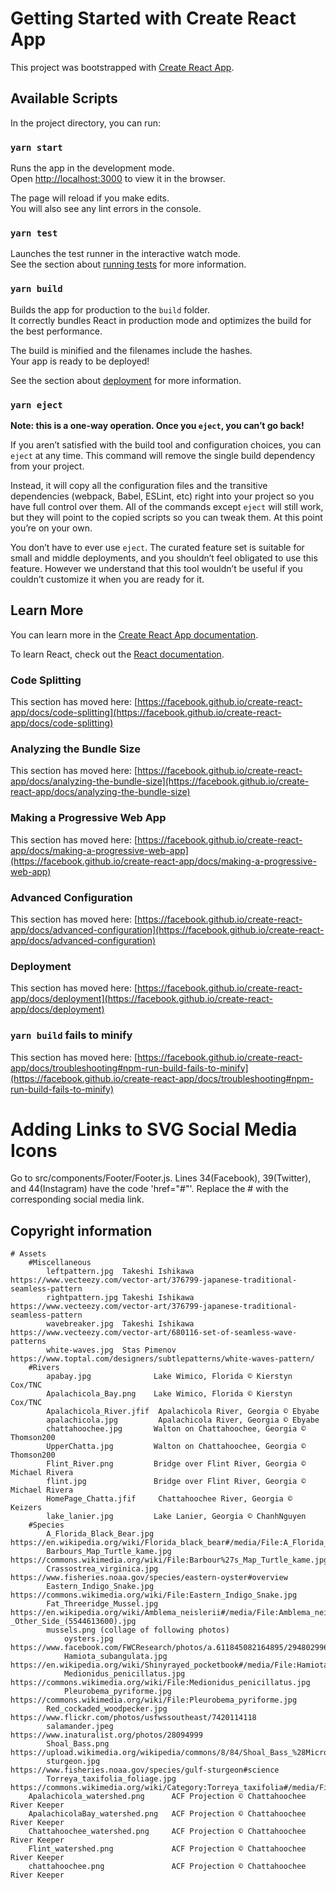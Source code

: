 # Getting Started with Create React App

This project was bootstrapped with [Create React App](https://github.com/facebook/create-react-app).

## Available Scripts

In the project directory, you can run:

### `yarn start`

Runs the app in the development mode.\
Open [http://localhost:3000](http://localhost:3000) to view it in the browser.

The page will reload if you make edits.\
You will also see any lint errors in the console.

### `yarn test`

Launches the test runner in the interactive watch mode.\
See the section about [running tests](https://facebook.github.io/create-react-app/docs/running-tests) for more information.

### `yarn build`

Builds the app for production to the `build` folder.\
It correctly bundles React in production mode and optimizes the build for the best performance.

The build is minified and the filenames include the hashes.\
Your app is ready to be deployed!

See the section about [deployment](https://facebook.github.io/create-react-app/docs/deployment) for more information.

### `yarn eject`

**Note: this is a one-way operation. Once you `eject`, you can’t go back!**

If you aren’t satisfied with the build tool and configuration choices, you can `eject` at any time. This command will remove the single build dependency from your project.

Instead, it will copy all the configuration files and the transitive dependencies (webpack, Babel, ESLint, etc) right into your project so you have full control over them. All of the commands except `eject` will still work, but they will point to the copied scripts so you can tweak them. At this point you’re on your own.

You don’t have to ever use `eject`. The curated feature set is suitable for small and middle deployments, and you shouldn’t feel obligated to use this feature. However we understand that this tool wouldn’t be useful if you couldn’t customize it when you are ready for it.

## Learn More

You can learn more in the [Create React App documentation](https://facebook.github.io/create-react-app/docs/getting-started).

To learn React, check out the [React documentation](https://reactjs.org/).

### Code Splitting

This section has moved here: [https://facebook.github.io/create-react-app/docs/code-splitting](https://facebook.github.io/create-react-app/docs/code-splitting)

### Analyzing the Bundle Size

This section has moved here: [https://facebook.github.io/create-react-app/docs/analyzing-the-bundle-size](https://facebook.github.io/create-react-app/docs/analyzing-the-bundle-size)

### Making a Progressive Web App

This section has moved here: [https://facebook.github.io/create-react-app/docs/making-a-progressive-web-app](https://facebook.github.io/create-react-app/docs/making-a-progressive-web-app)

### Advanced Configuration

This section has moved here: [https://facebook.github.io/create-react-app/docs/advanced-configuration](https://facebook.github.io/create-react-app/docs/advanced-configuration)

### Deployment

This section has moved here: [https://facebook.github.io/create-react-app/docs/deployment](https://facebook.github.io/create-react-app/docs/deployment)

### `yarn build` fails to minify

This section has moved here: [https://facebook.github.io/create-react-app/docs/troubleshooting#npm-run-build-fails-to-minify](https://facebook.github.io/create-react-app/docs/troubleshooting#npm-run-build-fails-to-minify)

# Adding Links to SVG Social Media Icons

Go to src/components/Footer/Footer.js. Lines 34(Facebook), 39(Twitter), and 44(Instagram) have the code 'href="#"'. Replace the # with the corresponding social media link.

## Copyright information
    # Assets
        #Miscellaneous
            leftpattern.jpg  Takeshi Ishikawa   https://www.vecteezy.com/vector-art/376799-japanese-traditional-seamless-pattern
            rightpattern.jpg Takeshi Ishikawa   https://www.vecteezy.com/vector-art/376799-japanese-traditional-seamless-pattern
            wavebreaker.jpg  Takeshi Ishikawa   https://www.vecteezy.com/vector-art/680116-set-of-seamless-wave-patterns
            white-waves.jpg  Stas Pimenov       https://www.toptal.com/designers/subtlepatterns/white-waves-pattern/
        #Rivers
            apabay.jpg              Lake Wimico, Florida © Kierstyn Cox/TNC
            Apalachicola_Bay.png    Lake Wimico, Florida © Kierstyn Cox/TNC
            Apalachicola_River.jfif  Apalachicola River, Georgia © Ebyabe
            apalachicola.jpg         Apalachicola River, Georgia © Ebyabe
            chattahoochee.jpg       Walton on Chattahoochee, Georgia © Thomson200
            UpperChatta.jpg         Walton on Chattahoochee, Georgia © Thomson200
            Flint_River.png         Bridge over Flint River, Georgia © Michael Rivera
            flint.jpg               Bridge over Flint River, Georgia © Michael Rivera
            HomePage_Chatta.jfif     Chattahoochee River, Georgia © Keizers
            lake_lanier.jpg         Lake Lanier, Georgia © ChanhNguyen
        #Species
            A_Florida_Black_Bear.jpg         https://en.wikipedia.org/wiki/Florida_black_bear#/media/File:A_Florida_Black_Bear.jpg
            Barbours_Map_Turtle_kame.jpg     https://commons.wikimedia.org/wiki/File:Barbour%27s_Map_Turtle_kame.jpg
            Crassostrea_virginica.jpg        https://www.fisheries.noaa.gov/species/eastern-oyster#overview
            Eastern_Indigo_Snake.jpg         https://commons.wikimedia.org/wiki/File:Eastern_Indigo_Snake.jpg
            Fat_Threeridge_Mussel.jpg        https://en.wikipedia.org/wiki/Amblema_neislerii#/media/File:Amblema_neislerii_First_Cut-_Other_Side_(5544613600).jpg
            mussels.png (collage of following photos)
                oysters.jpg                  https://www.facebook.com/FWCResearch/photos/a.611845082164895/2948029968546383/
                Hamiota_subangulata.jpg      https://en.wikipedia.org/wiki/Shinyrayed_pocketbook#/media/File:Hamiota_subangulata.jpg
                Medionidus_penicillatus.jpg  https://commons.wikimedia.org/wiki/File:Medionidus_penicillatus.jpg
                Pleurobema_pyriforme.jpg     https://commons.wikimedia.org/wiki/File:Pleurobema_pyriforme.jpg
            Red_cockaded_woodpecker.jpg      https://www.flickr.com/photos/usfwssoutheast/7420114118
            salamander.jpeg                  https://www.inaturalist.org/photos/28094999
            Shoal_Bass.png                   https://upload.wikimedia.org/wikipedia/commons/8/84/Shoal_Bass_%28Micropterus_Cataractae%29_Flint_River%2C_GA.png
            sturgeon.jpg                     https://www.fisheries.noaa.gov/species/gulf-sturgeon#science
            Torreya_taxifolia_foliage.jpg    https://commons.wikimedia.org/wiki/Category:Torreya_taxifolia#/media/File:Torreya_taxifolia_foliage.jpg
        Apalachicola_watershed.png      ACF Projection © Chattahoochee River Keeper
        ApalachicolaBay_watershed.png   ACF Projection © Chattahoochee River Keeper
        Chattahoochee_watershed.png     ACF Projection © Chattahoochee River Keeper
        Flint_watershed.png             ACF Projection © Chattahoochee River Keeper
        chattahoochee.png               ACF Projection © Chattahoochee River Keeper